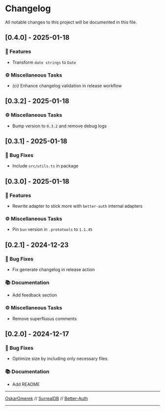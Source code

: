 # Changelog

All notable changes to this project will be documented in this file.

## [0.4.0] - 2025-01-18

### 🚀 Features

- Transform `date strings` to `Date`

### ⚙️ Miscellaneous Tasks

- *(ci)* Enhance changelog validation in release workflow

## [0.3.2] - 2025-01-18

### ⚙️ Miscellaneous Tasks

- Bump version to `0.3.2` and remove debug logs

## [0.3.1] - 2025-01-18

### 🐛 Bug Fixes

- Include `src/utils.ts` in package

## [0.3.0] - 2025-01-18

### 🚀 Features

- Rewrite adapter to stick more with `better-auth` internal adapters

### ⚙️ Miscellaneous Tasks

- Pin `bun` version in `.prototools` to `1.1.45`

## [0.2.1] - 2024-12-23

### 🐛 Bug Fixes

- Fix generate changelog in release action

### 📚 Documentation

- Add feedback section

### ⚙️ Miscellaneous Tasks

- Remove superfluous comments

## [0.2.0] - 2024-12-17

### 🐛 Bug Fixes

- Optimize size by including only necessary files

### 📚 Documentation

- Add README


---
[OskarGmerek](https://oskargmerek.com) // [SurrealDB](https://surrealist.app/referral?code=4pn5aba943lpbn8l) // [Better-Auth](https://better-auth.com)

---
